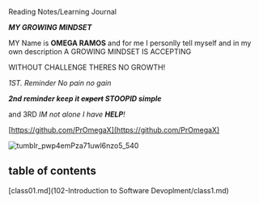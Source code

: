Reading Notes/Learning Journal

***MY GROWING MINDSET***

MY Name is **OMEGA RAMOS** 
and for me I personlly tell myself 
and in my own description
A GROWING MINDSET IS ACCEPTING

WITHOUT CHALLENGE THERES NO GROWTH!

*1ST. Reminder No pain no gain*

***2nd reminder keep it ~~expert~~ STOOPID simple***


and 3RD *IM not alone I have ***HELP***!*

[https://github.com/PrOmegaX](https://github.com/PrOmegaX)

![tumblr_pwp4emPza71uwl6nzo5_540](https://user-images.githubusercontent.com/115441444/194935418-9f67d618-37d5-4620-9da2-bfcc17ba0f73.gif)

## table of contents ##

[class01.md](102-Introduction to Software Devoplment/class1.md)
